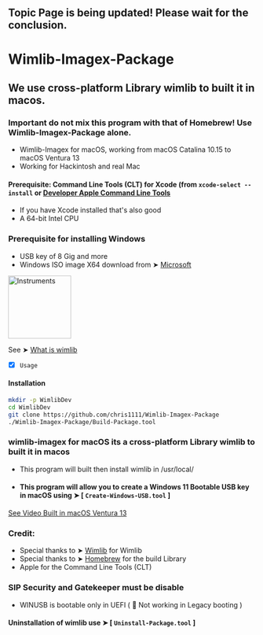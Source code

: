 ## Topic Page is being updated! Please wait for the conclusion.

# Wimlib-Imagex-Package
## We use cross-platform Library wimlib to built it in macos.
### Important do not mix this program with that of Homebrew! Use Wimlib-Imagex-Package alone.

- Wimlib-Imagex for macOS, working from macOS Catalina 10.15 to macOS Ventura 13
- Working for Hackintosh and real Mac

#### Prerequisite: Command Line Tools (CLT) for Xcode (from `xcode-select --install` or [Developer Apple Command Line Tools](https://developer.apple.com/download/all/)

- If you have Xcode installed that's also good
- A 64-bit Intel CPU
### Prerequisite for installing Windows
- USB key of 8 Gig and more
- Windows ISO image X64 download from ➤ [Microsoft](https://www.microsoft.com/en-us/software-download/windows11)


<img width="128" alt="Instruments" src="https://user-images.githubusercontent.com/6248794/210024502-622f67b8-4318-40c2-9748-43ab72e6eea7.png">

See ➤ [What is wimlib](https://github.com/chris1111/Wimlib-Imagex-Package/blob/main/README)

- [x] `Usage`

#### Installation
```bash
mkdir -p WimlibDev
cd WimlibDev
git clone https://github.com/chris1111/Wimlib-Imagex-Package
./Wimlib-Imagex-Package/Build-Package.tool
```

### wimlib-imagex for macOS its a cross-platform Library wimlib to built it in macos
- This program will built then install wimlib in /usr/local/
- #### This program will allow you to create a Windows 11 Bootable USB key in macOS using ➤ [ `Create-Windows-USB.tool` ]


[See Video Built in macOS Ventura 13](https://github.com/chris1111/Wimlib-Imagex-Package/blob/main/Video%20Page.md)

### Credit: 
- Special thanks to ➤ [Wimlib](https://wimlib.net/) for Wimlib
- Special thanks to ➤ [Homebrew](https://github.com/homebrew) for the build Library
- Apple for the Command Line Tools (CLT)

### SIP Security and Gatekeeper must be disable
- WINUSB is bootable only in UEFI ( 🚫  Not working in Legacy booting )

#### Uninstallation of wimlib use ➤ [ `Uninstall-Package.tool` ]

